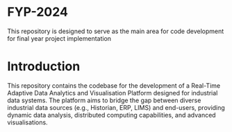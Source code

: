 # FYP-2024
This repository is designed to serve as the main area for code development for final year project implementation

# Introduction
This repository contains the codebase for the development of a Real-Time Adaptive Data Analytics and Visualisation Platform designed for industrial data systems. The platform aims to bridge the gap between diverse industrial data sources (e.g., Historian, ERP, LIMS) and end-users, providing dynamic data analysis, distributed computing capabilities, and advanced visualisations.
